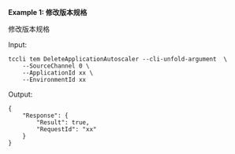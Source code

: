 **Example 1: 修改版本规格**

修改版本规格

Input: 

```
tccli tem DeleteApplicationAutoscaler --cli-unfold-argument  \
    --SourceChannel 0 \
    --ApplicationId xx \
    --EnvironmentId xx
```

Output: 
```
{
    "Response": {
        "Result": true,
        "RequestId": "xx"
    }
}
```

